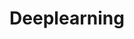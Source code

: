 ---
layout: posts_by_category
categories: deeplearning
title: Deeplearning
permalink: /category/deeplearning
---